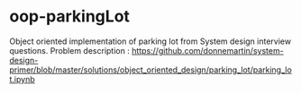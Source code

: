 # oop-parkingLot
Object oriented implementation of parking lot from System design interview questions. 
Problem description : https://github.com/donnemartin/system-design-primer/blob/master/solutions/object_oriented_design/parking_lot/parking_lot.ipynb

